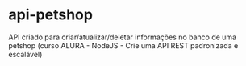 # api-petshop
API criado para criar/atualizar/deletar informações no banco de uma petshop (curso ALURA - NodeJS - Crie uma API REST padronizada e escalável)
